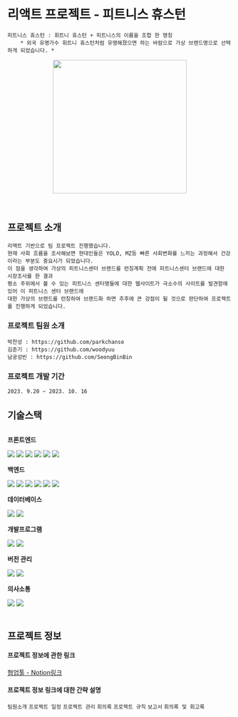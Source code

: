 # 리액트 프로젝트 - 피트니스 휴스턴

```
피트니스 휴스턴 : 휘트니 휴스턴 + 피트니스의 이름을 조합 한 명칭
    * 외국 유명가수 휘트니 휴스턴처럼 유명해졌으면 하는 바람으로 가상 브랜드명으로 선택하게 되었습니다. *
```
<p align="center"><img src="https://github.com/parkchanse/FitnessHouston/blob/master/public/Logo.png" width="300" height="300"></p>
<br />

## 프로젝트 소개
```
리액트 기반으로 팀 프로젝트 진행했습니다.
현재 사회 흐름을 조사해보면 현대인들은 YOLO, MZ등 빠른 사회변화를 느끼는 과정해서 건강이라는 부분도 중요시가 되었습니다.
이 점을 생각하여 가상의 피트니스센터 브랜드를 런칭계획 전에 피트니스센터 브랜드에 대한 시장조사를 한 결과
평소 주위에서 볼 수 있는 피트니스 센터명들에 대한 웹사이트가 극소수의 사이트를 발견함에 있어 이 피트니스 센터 브랜드에
대한 가상의 브랜드를 런칭하여 브랜드화 하면 추후에 큰 강점이 될 것으로 판단하여 프로젝트를 진행하게 되었습니다. 
```
### 프로젝트 팀원 소개
```
박찬성 : https://github.com/parkchanse
김준기 : https://github.com/woodyuu
남궁성빈 : https://github.com/SeongBinBin
```
### 프로젝트 개발 기간
`
2023. 9.20 ~ 2023. 10. 16
`
## 기술스택
<div style="display:flex; flex-direction:column; align-items:flex-start;">
    <!-- Frontend -->
    <p><strong>프론트엔드</strong></p>
    <div>
        <img src="https://img.shields.io/badge/html5-E34F26?style=for-the-badge&logo=html5&logoColor=white"> 
        <img src="https://img.shields.io/badge/css-1572B6?style=for-the-badge&logo=css3&logoColor=white"> 
        <img src="https://img.shields.io/badge/javascript-F7DF1E?style=for-the-badge&logo=javascript&logoColor=black"> 
        <img src="https://img.shields.io/badge/React-61DAFB?style=for-the-badge&logo=react&logoColor=white">
        <img src="https://img.shields.io/badge/Font Awesome-528DD7?style=for-the-badge&logo=Font Awesome&logoColor=white">
        <img src="https://img.shields.io/badge/React Router-CA4545?style=for-the-badge&logo=React Router&logoColor=white">
    </div>
    <!-- Backend -->
    <p><strong>백엔드</strong></p>
    <div>
        <img src="https://img.shields.io/badge/Node.js-339933?style=for-the-badge&logo=node.js&logoColor=white">
        <img src="https://img.shields.io/badge/javascript-F7DF1E?style=for-the-badge&logo=javascript&logoColor=black"> 
        <img src="https://img.shields.io/badge/Axios-5A29E4?style=for-the-badge&logo=Axios&logoColor=white"> 
        <img src="https://img.shields.io/badge/Expess-000000?style=for-the-badge&logo=Express&logoColor=white"> 
        <img src="https://img.shields.io/badge/Mongoose-F04D35?style=for-the-badge&logo=Mongoose&logoColor=white"> 
        <img src="https://img.shields.io/badge/Nodemon-76D04B?style=for-the-badge&logo=Nodemon&logoColor=white"> 
    </div>
    <!-- Database -->
    <p><strong>데이터베이스</strong></p>
    <div>
        <img src="https://img.shields.io/badge/MongoDB-47A248?style=for-the-badge&logo=MongoDB&logoColor=white"> 
        <img src="https://img.shields.io/badge/mysql-4479A1?style=for-the-badge&logo=mysql&logoColor=white">         
    </div>      
    <!--Development Tools -->
    <p><strong>개발프로그램</strong></p>
    <div>
        <img src="https://img.shields.io/badge/Visual%20Studio%20Code-007ACC?style=for-the-badge&logo=Visual%20Studio%20Code&logoColor=white">
        <img src="https://img.shields.io/badge/Adobe%20Photoshop-31A8FF?style=for-the-badge&logo=Visual%20Studio%20Code&logoColor=white">        
    </div>
    <!-- Version Control -->
    <p><strong>버전 관리</strong></p>
    <div>
        <img src="https://img.shields.io/badge/GitHub-181717?style=for-the-badge&logo=github&logoColor=white"> 
        <img src="https://img.shields.io/badge/Sourcetree-0052CC?style=for-the-badge&logo=sourcetree&logoColor=white">         
    </div> 
    <!-- Communication -->
    <p><strong>의사소통</strong></p>
    <div>
        <img src="https://img.shields.io/badge/Figma-f24e1e?style=for-the-badge&logo=figma&logoColor=white">               
        <img src="https://img.shields.io/badge/notion-000000?style=for-the-badge&logo=notion&logoColor=white">               
    </div> 
    <br>
</div>

## 프로젝트 정보

#### 프로젝트 정보에 관한 링크 

[협업툴 - Notion링크](https://www.notion.so/wj402/382f5d5c86704a75b6d350b48a7d4a04?v=25ccd8f96fad4765b32ebade6546b113&pvs=4)

#### 프로젝트 정보 링크에 대한 간략 설명
``팀원소개``
``프로젝트 일정`` ``프로젝트 관리``
``회의록`` ``프로젝트 규칙`` ``보고서`` ``회의록 및 회고록``
